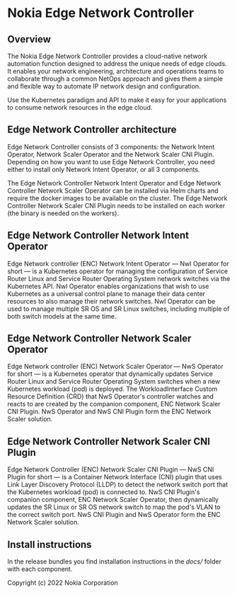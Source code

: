 # Nokia Edge Network Controller

## Overview

The Nokia Edge Network Controller provides a cloud-native network automation function designed to address the unique needs of edge clouds. It enables your network engineering, architecture and operations teams to collaborate through a common NetOps approach and gives them a simple and flexible way to automate IP network design and configuration.  

Use the Kubernetes paradigm and API to make it easy for your applications to consume network resources in the edge cloud.  

## Edge Network Controller architecture 

Edge Network Controller consists of 3 components: the Network Intent Operator, Network Scaler Operator and the Network Scaler CNI Plugin. Depending on how you want to use Edge Network Controller, you need either to install only Network Intent Operator, or all 3 components. 

The Edge Network Controller Network Intent Operator and Edge Network Controller Network Scaler Operator can be installed via Helm charts and require the docker images to be available on the cluster. The Edge Network Controller Network Scaler CNI Plugin needs to be installed on each worker (the binary is needed on the workers). 



## Edge Network Controller Network Intent Operator 

Edge Network controller (ENC) Network Intent Operator — NwI Operator for short — is a Kubernetes operator for managing the configuration of Service Router Linux and Service Router Operating System network switches via the Kubernetes API. NwI Operator enables organizations that wish to use Kubernetes as a universal control plane to manage their data center resources to also manage their network switches. NwI Operator can be used to manage multiple SR OS and SR Linux switches, including multiple of both switch models at the same time. 

## Edge Network Controller Network Scaler Operator 

Edge Network controller (ENC) Network Scaler Operator — NwS Operator for short — is a Kubernetes operator that dynamically updates Service Router Linux and Service Router Operating System switches when a new Kubernetes workload (pod) is deployed. The WorkloadInterface Custom Resource Definition (CRD) that NwS Operator's controller watches and reacts to are created by the companion component, ENC Network Scaler CNI Plugin. NwS Operator and NwS CNI Plugin form the ENC Network Scaler solution.  

## Edge Network Controller Network Scaler CNI Plugin 

Edge Network Controller (ENC) Network Scaler CNI Plugin — NwS CNI Plugin for short — is a Container Network Interface (CNI) plugin that uses Link Layer Discovery Protocol (LLDP) to detect the network switch port that the Kubernetes workload (pod) is connected to. NwS CNI Plugin's companion component, ENC Network Scaler Operator, then dynamically updates the SR Linux or SR OS network switch to map the pod's VLAN to the correct switch port. NwS CNI Plugin and NwS Operator form the ENC Network Scaler solution.

## Install instructions
In the release bundles you find installation instructions in the *docs/* folder with each component.

Copyright (c) 2022 Nokia Corporation